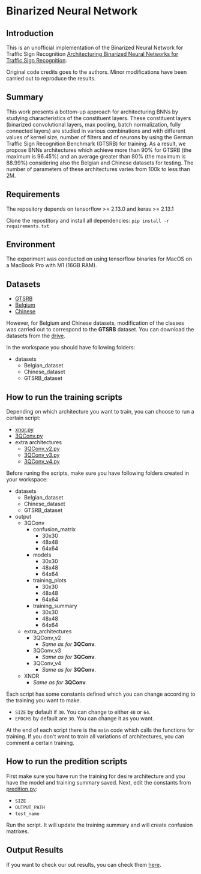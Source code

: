 # Binarized Neural Network

## Introduction
This is an unofficial implementation of the Binarized Neural Network for Traffic Sign Recognition [Architecturing Binarized Neural Networks for Traffic Sign Recognition](https://arxiv.org/pdf/2303.15005v1.pdf).

Original code credits goes to the authors. Minor modifications have been carried out to reproduce the results.

## Summary
This work presents a bottom-up approach for architecturing BNNs by studying characteristics of the constituent layers. These constituent layers (binarized convolutional layers, max pooling, batch normalization, fully connected layers) are studied in various combinations and with different values of kernel size, number of filters and of neurons by using the German Traffic Sign Recognition Benchmark (GTSRB) for training. As a result, we propose BNNs architectures which achieve more than 90% for GTSRB (the maximum is 96.45%) and an average greater than 80% (the maximum is 88.99%) considering also the Belgian and Chinese datasets for testing. The number of parameters of these architectures varies from 100k to less than 2M.

## Requirements

The repository depends on tensorflow >= 2.13.0 and keras >= 2.13.1

Clone the repostitory and install all dependencies:
``` pip install -r requirements.txt ```

## Environment

The experiment was conducted on using tensorflow binaries for MacOS on a MacBook Pro with M1 (16GB RAM).


## Datasets

- [GTSRB](https://www.kaggle.com/datasets/meowmeowmeowmeowmeow/gtsrb-german-traffic-sign?datasetId=82373&language=Python)
- [Belgium](https://www.kaggle.com/datasets/shazaelmorsh/trafficsigns)
- [Chinese](https://www.kaggle.com/datasets/dmitryyemelyanov/chinese-traffic-signs)

However, for Belgium and Chinese datasets, modification of the classes was carried out to correspond to the **GTSRB** dataset. You can download the datasets from the [drive](https://drive.google.com/drive/folders/1OMHjWpLJ9DnLBfSyTKLJ-fFLOzsNI9Qh).

In the workspace you should have following folders:
- datasets
  - Belgian_dataset
  - Chinese_dataset
  - GTSRB_dataset


## How to run the training scripts
Depending on which architecture you want to train, you can choose to run a certain script:
  - [xnor.py](https://github.com/apostovan21/BinarizedNeuralNetwork/blob/master/src/xnor.py)
  - [3QConv.py](https://github.com/apostovan21/BinarizedNeuralNetwork/blob/master/src/3QConv.py)
  - extra architectures
    - [3QConv_v2.py](https://github.com/apostovan21/BinarizedNeuralNetwork/blob/master/src/3QConv_v2.py)
    - [3QConv_v3.py](https://github.com/apostovan21/BinarizedNeuralNetwork/blob/master/src/3QConv_v3.py)
    - [3QConv_v4.py](https://github.com/apostovan21/BinarizedNeuralNetwork/blob/master/src/3QConv_v4.py)

Before runing the scripts, make sure you have following folders created in your workspace:
- datasets
  - Belgian_dataset
  - Chinese_dataset
  - GTSRB_dataset
- output
  - 3QConv
    - confusion_matrix
      - 30x30
      - 48x48
      - 64x64
    - models
      - 30x30
      - 48x48
      - 64x64
    - training_plots
      - 30x30
      - 48x48
      - 64x64
    - training_summary
      - 30x30
      - 48x48
      - 64x64
  - extra_architectures
    - 3QConv_v2
      - *Same as for* **3QConv**.
    - 3QConv_v3
      - *Same as for* **3QConv**.
    - 3QConv_v4
      - *Same as for* **3QConv**.
  - XNOR
    - *Same as for* **3QConv**.

Each script has some constants defined which you can change according to the training you want to make.
- `SIZE` by default if `30`. You can change to either `48` or `64`.
- `EPOCHS` by default are `30`. You can change it as you want.

At the end of each script there is the `main` code which calls the functions for training. If you don't want to train all variations of architectures, you can comment a certain training.

## How to run the predition scripts
First make sure you have run the training for desire architecture and you have the model and training summary saved.
Next, edit the constants from [predition.py](https://github.com/apostovan21/BinarizedNeuralNetwork/blob/master/src/prediction.py):

- `SIZE`
- `OUTPUT_PATH`
- `test_name`

Run the script. It will update the training summary and will create confusion matrixes.

## Output Results
If you want to check our out results, you can check them [here](https://drive.google.com/drive/folders/1y2n7V7nr0tBQQSS8DhL1shnjgYUIrZ9Z).
